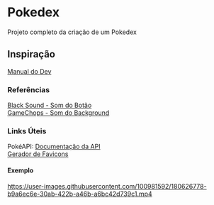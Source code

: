 # Pokedex
Projeto completo da criação de um Pokedex 

## Inspiração 
[Manual do Dev](https://www.youtube.com/watch?v=SjtdH3dWLa8)
<br>

### Referências
[Black Sound - Som do Botão](https://www.youtube.com/watch?v=P7Hvf6TSNZE)
<br>
[GameChops - Som do Background](https://www.youtube.com/watch?v=O6MDKkRfPZE)

### Links Úteis
PokéAPI: [Documentação da API](https://pokeapi.co/)
<br>
[Gerador de Favicons](https://www.websiteplanet.com/pt-br/webtools/favicon-generator/)

#### Exemplo 


https://user-images.githubusercontent.com/100981592/180626778-b9a6ec6e-30ab-422b-a46b-a6bc42d739c1.mp4

